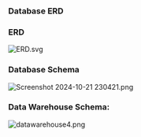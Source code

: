 ### Database ERD

### ERD

![ERD.svg](https://prod-files-secure.s3.us-west-2.amazonaws.com/4713c335-c72c-442e-85d9-cc39a51f0ea7/2cde71ed-8c88-407a-840b-d0a36cc62f23/ERD.svg)

### Database Schema

![Screenshot 2024-10-21 230421.png](https://prod-files-secure.s3.us-west-2.amazonaws.com/4713c335-c72c-442e-85d9-cc39a51f0ea7/4182ffe3-685a-4107-8782-4ad3ce3f2457/Screenshot_2024-10-21_230421.png)

### Data Warehouse Schema:

![datawarehouse4.png](https://prod-files-secure.s3.us-west-2.amazonaws.com/4713c335-c72c-442e-85d9-cc39a51f0ea7/15e20b66-7865-47c5-9da3-07d4dfb8ace9/datawarehouse4.png)
